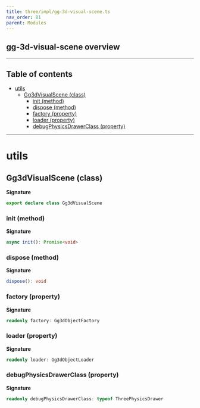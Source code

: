 ```yaml
---
title: three/impl/gg-3d-visual-scene.ts
nav_order: 81
parent: Modules
---
```


## gg-3d-visual-scene overview

---

<h2 class="text-delta">Table of contents</h2>

- [utils](#utils)
  - [Gg3dVisualScene (class)](#gg3dvisualscene-class)
    - [init (method)](#init-method)
    - [dispose (method)](#dispose-method)
    - [factory (property)](#factory-property)
    - [loader (property)](#loader-property)
    - [debugPhysicsDrawerClass (property)](#debugphysicsdrawerclass-property)

---

# utils

## Gg3dVisualScene (class)

**Signature**

```ts
export declare class Gg3dVisualScene
```

### init (method)

**Signature**

```ts
async init(): Promise<void>
```

### dispose (method)

**Signature**

```ts
dispose(): void
```

### factory (property)

**Signature**

```ts
readonly factory: Gg3dObjectFactory
```

### loader (property)

**Signature**

```ts
readonly loader: Gg3dObjectLoader
```

### debugPhysicsDrawerClass (property)

**Signature**

```ts
readonly debugPhysicsDrawerClass: typeof ThreePhysicsDrawer
```
